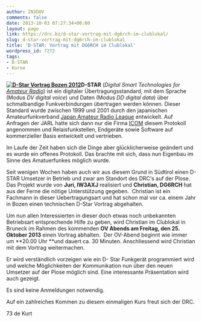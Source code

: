 ```yaml
---
author: IN3DOV
comments: false
date: 2013-10-03 07:27:34+00:00
layout: page
link: https://drc.bz/d-star-vortrag-mit-dg6rch-im-clublokal/
slug: d-star-vortrag-mit-dg6rch-im-clublokal
title: 'D-STAR: Vortrag mit DG6RCH im Clublokal'
wordpress_id: 7272
tags:
- D-STAR
- Kurse
---
```


**[![D-Star Vortrag Bozen 2012](https://drc.bz/wp-content/uploads/2013/10/dg6rch.jpg)](https://drc.bz/wp-content/uploads/2013/10/dg6rch.jpg)D-STAR** (_Digital Smart Technologies for [Amateur Radio](http://de.wikipedia.org/wiki/Amateurfunkdienst)_) ist ein digitaler Übertragungsstandard, mit dem Sprache (Modus _DV digital voice_) und Daten (Modus _DD digital data_) über schmalbandige Funkverbindungen übertragen werden können. Dieser Standard wurde zwischen 1999 und 2001 durch den japanischen Amateurfunkverband [Japan Amateur Radio League](http://de.wikipedia.org/wiki/Japan_Amateur_Radio_League) entwickelt. Auf Anfragen der JARL hatte sich dann nur die Firma [ICOM](http://de.wikipedia.org/wiki/Icom_(Communication_Equipment)) diesem Protokoll angenommen und Relaisfunkstellen, Endgeräte sowie Software auf kommerzieller Basis entwickelt und vertrieben.

Im Laufe der Zeit haben sich die Dinge aber glücklicherweise geändert und es wurde ein offenes Protokoll. Das brachte mit sich, dass nun Eigenbau im Sinne des Amatuerfunkes möglich wurde.

Seit wenigen Wochen haben auch wir aus diesem Grund in Südtirol einen D-STAR Umsetzer in Betrieb und zwar am Standort des DRC‘s auf der Plose. Das Projekt wurde von **Juri, IW3AXJ** realisiert und **Christian, DG6RCH** hat aus der Ferne die nötige Unterstützung gegeben.  Christian ist ein Fachmann in dieser Uebertragungsart und hat schon mal vor ca. einem Jahr in Bozen einen technischen D-Star Vortrag abgehalten.

Um nun allen Interessierten in dieser doch etwas noch unbekannten Betriebsart entsprechende Hilfe zu geben, wird Christian im Clublokal in Bruneck im Rahmen des kommenden **OV Abends am Freitag, den 25. Oktober 2013** einen Vortrag abhalten.  Der OV-Abend beginnt wie immer um **20.00 Uhr **und dauert ca. 30 Minuten. Anschliessend wird Christian mit dem Vortrag weitermachen.

Er wird verständlich vorzeigen wie ein D- Star Funkgerät programmiert wird und welche Möglichkeiten der Kommunikation nun über den neuen Umsetzer auf der Plose möglich sind. Eine interessante Präsentation wird auch gezeigt. 

Es sind keine Anmeldungen notwendig.

Auf ein zahlreiches Kommen zu diesem einmaligen Kurs freut sich der DRC. 

73 de Kurt
